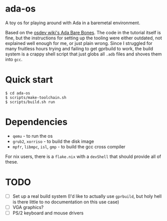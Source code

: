 # ada-os

A toy os for playing around with Ada in a baremetal environment.

Based on the [osdev wiki's Ada Bare Bones](https://wiki.osdev.org/Ada_Bare_Bones). The code in the tutorial itself is fine, but the instructions for setting up the tooling were either outdated, not explained well enough for me, or just plain wrong. Since I struggled for many fruitless hours trying and failing to get gprbuild to work, the build system is a crappy shell script that just globs all `.adb` files and shoves them into `gcc`.

# Quick start

```console
$ cd ada-os
$ scripts/make-toolchain.sh
$ scripts/build.sh run
```

# Dependencies

 - `qemu` - to run the os
 - `grub2`, `xorriso` - to build the disk image
 - `mpfr`, `libmpc`, `isl`, `gmp` - to build the gcc cross compiler

For nix users, there is a `flake.nix` with a `devShell` that should provide all of these.

# TODO

 - [ ] Set up a real build system (I'd like to actually use `gprbuild`, but holy hell is there little to no documentation on this use case)
 - [ ] VGA graphics?
 - [ ] PS/2 keyboard and mouse drivers
